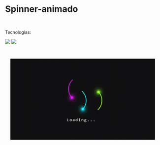 # Spinner-animado
<br>

Tecnologias:

<p>
<img src="https://img.shields.io/badge/html5-%23E34F26.svg?style=for-the-badge&logo=html5&logoColor=white" height="25"/>
<img src="https://img.shields.io/badge/css3-%231572B6.svg?style=for-the-badge&logo=css3&logoColor=white" height="25"/> 
</p>

<br>
<p align="center">
<img width="470" src="spinner.gif">
</p>

